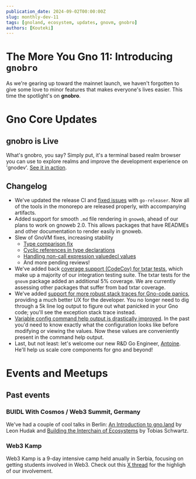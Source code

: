```yaml
---
publication_date: 2024-09-02T00:00:00Z
slug: monthly-dev-11
tags: [gnoland, ecosystem, updates, gnovm, gnobro]
authors: [Kouteki]
---
```


# The More You Gno 11: Introducing `gnobro`

As we're gearing up toward the mainnet launch, we haven't forgotten to give some love to minor features that makes everyone's lives easier. This time the spotlight's on **gnobro**.

# Gno Core Updates

## gnobro is Live

What's gnobro, you say? Simply put, it's a terminal based realm browser you can use to explore realms and improve the development experience on 'gnodev'. [See it in action](https://github.com/gnolang/gno/pull/2608).

## Changelog

- We've updated the release CI and [fixed issues](https://github.com/gnolang/gno/pull/2686) with `go-releaser`. Now all of the tools in the monorepo are released properly, with accompanying artifacts. 
- Added support for smooth `.md` file rendering in `gnoweb`, ahead of our plans to work on gnoweb 2.0. This allows packages that have READMEs and other documentation to render easily in gnoweb.
- Slew of GnoVM fixes, increasing stability
    - [Type comparison fix](https://github.com/gnolang/gno/pull/1890)
    - [Cyclic references in type declarations](https://github.com/gnolang/gno/pull/2081)
    - [Handling non-call expression valuedecl values](https://github.com/gnolang/gno/pull/2647)
    - And more pending reviews!
- We've added back [coverage support (CodeCov) for txtar tests](https://github.com/gnolang/gno/pull/2377), which make up a majority of our integration testing suite. The txtar tests for the `gnovm` package added an additional 5% coverage. We are currently assessing other packages that suffer from bad txtar coverage.
- We've added [support for more robust stack traces for Gno-code panics](https://github.com/gnolang/gno/pull/2145), providing a much better UX for the developer. You no longer need to dig through a 5k line log output to figure out what panicked in your Gno code; you'll see the exception stack trace instead.
- [Variable config command help output is drastically improved](https://github.com/gnolang/gno/pull/2399). In the past you'd need to know exactly what the configuration looks like before modifying or viewing the values. Now these values are conveniently present in the command help output.
- Last, but not least: let's welcome our new R&D Go Engineer, [Antoine](https://github.com/aeddi). He'll help us scale core components for gno and beyond!

# Events and Meetups

## Past events

### BUIDL With Cosmos / Web3 Summit, Germany

We've had a couple of cool talks in Berlin: [An Introduction to gno.land](https://www.youtube.com/watch?v=hTGeG0z09NU) by Leon Hudak and [Building the Interchain of Ecosystems](https://youtu.be/nhpqaQxcIUY) by Tobias Schwartz.

### Web3 Kamp

Web3 Kamp is a 9-day intensive camp held anually in Serbia, focusing on getting students involved in Web3. Check out this [X thread](https://x.com/_gnoland/status/1828443842221080778) for the highligh of our involvement.